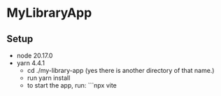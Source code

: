 # MyLibraryApp

## Setup

* node 20.17.0
* yarn 4.4.1
    * cd ./my-library-app (yes there is another directory of that name.)
    * run yarn install
    * to start the app, run: ```npx vite

